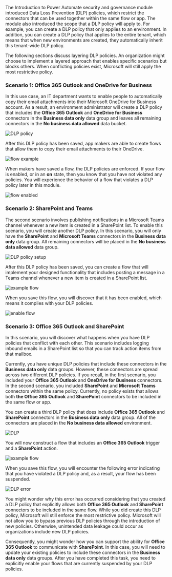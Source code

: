The  Introduction to Power Automate security and governance module 
introduced Data Loss Prevention (DLP) policies, which restrict the  
connectors that can be used together within the same flow or
app. The module also introduced the scope that a DLP policy will apply to. For
example, you can create a DLP policy that only applies to an environment.
In addition, you can create a DLP policy that applies to the entire
tenant, which means that when new environments are created, they
automatically inherit this tenant-wide DLP policy.

The following sections discuss layering DLP policies. An
organization might choose to implement a layered approach that enables
specific scenarios but blocks others. When conflicting policies exist, Microsoft will still apply the most
restrictive policy.

### Scenario 1: Office 365 Outlook and OneDrive for Business

In this use case, an IT department wants to enable people to
automatically copy their email attachments into their Microsoft OneDrive for
Business account. As a result, an environment administrator will create
a DLP policy that includes the **Office 365 Outlook** and **OneDrive for
Business** connectors in the **Business data only** data group and
leaves all remaining connectors in the **No business data allowed** data
bucket.

![DLP policy](../media/6-dlp.png)

After this DLP policy has been saved, app makers are able to create flows that
allow them to copy their email attachments to their OneDrive.

![flow example](../media/7-flow.png)

When makers have saved a flow, the DLP policies are enforced. If your flow is
enabled, or in an **on** state, then you know that you have not violated
any policies. You will experience the behavior of a flow that violates a
DLP policy later in this module.

![flow enabled](../media/8-flow-enabled.png)

### Scenario 2: SharePoint and Teams

The second scenario involves publishing notifications
in a Microsoft Teams channel whenever a new item is created in a
SharePoint list. To enable this scenario, you will create another DLP
policy. In this scenario, you will only have the **SharePoint** and
**Microsoft Teams** connectors in the **Business data only** data group.
All remaining connectors will be placed in the **No business data allowed** 
data group.

![DLP policy setup](../media/9-dlp.png)

After this DLP policy has been saved, you can create a flow
that will implement your designed functionality that includes posting a
message in a Teams channel whenever a new item is created in a
SharePoint list.

![example flow ](../media/10-flow.png)

When you save this flow, you will discover that it has been enabled, which
means it complies with your DLP policies.

![enable flow](../media/11-flow-enable.png)

### Scenario 3: Office 365 Outlook and SharePoint

In this scenario, you will discover what happens when you have DLP
policies that conflict with each other. This scenario includes logging
inbound emails in a SharePoint list so that you can track action items
from that mailbox.

Currently, you have unique DLP policies that include these connectors in
the **Business data only** data groups. However, these connectors are
spread across two different DLP policies. If you recall, in the first
scenario, you included your **Office 365 Outlook** and **OneDrive for
Business** connectors. In the second scenario, you included
**SharePoint** and **Microsoft Teams** connectors within the same
policy. Currently, no policy exists that allows both **the Office 365
Outlook** and **SharePoint** connectors to be included in the same
flow or app.

You can create a third DLP policy that does include **Office 365
Outlook** and **SharePoint** connectors in the **Business data only**
data group. All of the connectors are placed in the **No business data
allowed** environment.

![DLP](../media/12-dlp.png)

You will now construct a flow that includes an **Office 365 Outlook**
trigger and a **SharePoint** action.

![example flow](../media/13-flow.png)

When you save this flow, you will encounter the following error indicating
that you have violated a DLP policy and, as a result, your flow has been
suspended.

![DLP error](../media/14-dlp-error.png)

You might wonder why this error has occurred considering that you created
a DLP policy that explicitly allows both **Office 365 Outlook** and
**SharePoint** connectors to be included in the same flow. While you did
create this DLP policy, Microsoft will still enforce the most
restrictive policy. Microsoft will not allow you to bypass previous DLP
policies through the introduction of new policies. Otherwise, 
unintended data leakage could occur as organizations include new DLP
policies.

Consequently, you might wonder how you can support the ability for **Office 365 Outlook** to
communicate with **SharePoint**. In this case, you will need to update your
existing policies to include these connectors in the **Business data only**
data groups. After you have completed this task, you need to explicitly
enable your flows that are currently suspended by your DLP policies.
